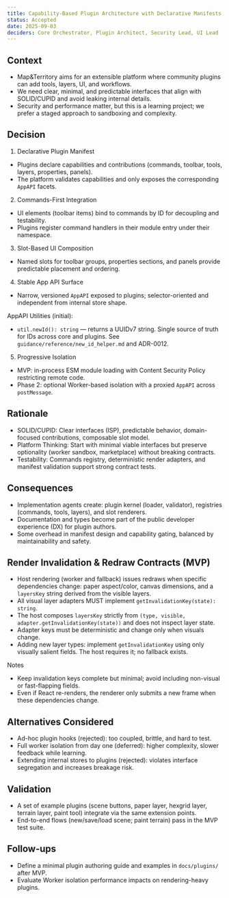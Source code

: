 ```yaml
---
title: Capability-Based Plugin Architecture with Declarative Manifests
status: Accepted
date: 2025-09-03
deciders: Core Orchestrator, Plugin Architect, Security Lead, UI Lead
---
```


## Context

- Map&Territory aims for an extensible platform where community plugins can add tools, layers, UI, and workflows.
- We need clear, minimal, and predictable interfaces that align with SOLID/CUPID and avoid leaking internal details.
- Security and performance matter, but this is a learning project; we prefer a staged approach to sandboxing and complexity.

## Decision

1. Declarative Plugin Manifest

- Plugins declare capabilities and contributions (commands, toolbar, tools, layers, properties, panels).
- The platform validates capabilities and only exposes the corresponding `AppAPI` facets.

2. Commands-First Integration

- UI elements (toolbar items) bind to commands by ID for decoupling and testability.
- Plugins register command handlers in their module entry under their namespace.

3. Slot-Based UI Composition

- Named slots for toolbar groups, properties sections, and panels provide predictable placement and ordering.

4. Stable App API Surface

- Narrow, versioned `AppAPI` exposed to plugins; selector-oriented and independent from internal store shape.

AppAPI Utilities (initial):

- `util.newId(): string` — returns a UUIDv7 string. Single source of truth for IDs across core and plugins. See `guidance/reference/new_id_helper.md` and ADR-0012.

5. Progressive Isolation

- MVP: in-process ESM module loading with Content Security Policy restricting remote code.
- Phase 2: optional Worker-based isolation with a proxied `AppAPI` across `postMessage`.

## Rationale

- SOLID/CUPID: Clear interfaces (ISP), predictable behavior, domain-focused contributions, composable slot model.
- Platform Thinking: Start with minimal viable interfaces but preserve optionality (worker sandbox, marketplace) without breaking contracts.
- Testability: Commands registry, deterministic render adapters, and manifest validation support strong contract tests.

## Consequences

- Implementation agents create: plugin kernel (loader, validator), registries (commands, tools, layers), and slot renderers.
- Documentation and types become part of the public developer experience (DX) for plugin authors.
- Some overhead in manifest design and capability gating, balanced by maintainability and safety.

## Render Invalidation & Redraw Contracts (MVP)

- Host rendering (worker and fallback) issues redraws when specific dependencies change: paper aspect/color, canvas dimensions, and a `layersKey` string derived from the visible layers.
- All visual layer adapters MUST implement `getInvalidationKey(state): string`.
- The host composes `layersKey` strictly from `(type, visible, adapter.getInvalidationKey(state))` and does not inspect layer state.
- Adapter keys must be deterministic and change only when visuals change.
- Adding new layer types: implement `getInvalidationKey` using only visually salient fields. The host requires it; no fallback exists.

Notes

- Keep invalidation keys complete but minimal; avoid including non-visual or fast-flapping fields.
- Even if React re-renders, the renderer only submits a new frame when these dependencies change.

## Alternatives Considered

- Ad-hoc plugin hooks (rejected): too coupled, brittle, and hard to test.
- Full worker isolation from day one (deferred): higher complexity, slower feedback while learning.
- Extending internal stores to plugins (rejected): violates interface segregation and increases breakage risk.

## Validation

- A set of example plugins (scene buttons, paper layer, hexgrid layer, terrain layer, paint tool) integrate via the same extension points.
- End-to-end flows (new/save/load scene; paint terrain) pass in the MVP test suite.

## Follow-ups

- Define a minimal plugin authoring guide and examples in `docs/plugins/` after MVP.
- Evaluate Worker isolation performance impacts on rendering-heavy plugins.
